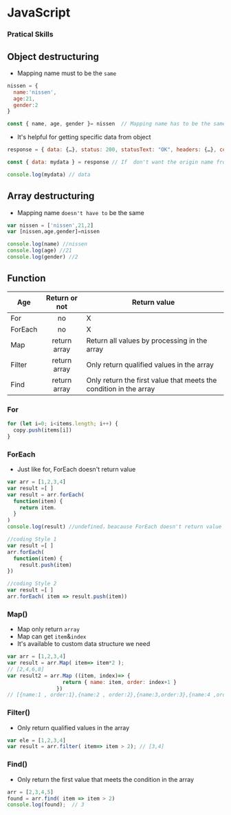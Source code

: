 # JavaScript

### Pratical Skills

## Object destructuring

- Mapping name must to be the `same`

```Javascript
nissen = {
  name:'nissen',
  age:21,
  gender:2
}

const { name, age, gender }= nissen  // Mapping name has to be the same
```

- It's helpful for getting specific data from object

```Javascript
response = { data: {…}, status: 200, statusText: "OK", headers: {…}, config: {…}, … }

const { data: mydata } = response // If  don't want the origin name from object ,renameing is avaliale.

console.log(mydata) // data
```

## Array destructuring

- Mapping name `doesn't have to` be the same

```Javascript
var nissen = ['nissen',21,2]
var [nissen,age,gender]=nissen
```

```Javascript
console.log(name) //nissen
console.log(age) //21
console.log(gender) //2
```

## Function 

Age           | Return or not  | Return value | 
--------------|:--------------:|------------------------
For           |      no        | X
ForEach       |      no        | X
Map           |  return array  | Return all values by processing in the array
Filter        |  return array  | Only return qualified values in the array
Find          |  return array  | Only return the first value that meets the condition in the array

### For

```JavaScript
for (let i=0; i<items.length; i++) {
  copy.push(items[i])
}
```


### ForEach

- Just like for, ForEach doesn't return value

```JavaScript
var arr = [1,2,3,4]
var result =[ ]
var result = arr.forEach(
  function(item) {
    return item. 
  }
) 
console.log(result) //undefined，beacause ForEach doesn't return value
```


```JavaScript
//coding Style 1 
var result =[ ]
arr.forEach(
  function(item) {
    result.push(item)
}) 
```
```JavaScript
//coding Style 2
var result =[ ]
arr.forEach( item => result.push(item)) 
```


### Map()

- Map only return `array`
- Map can get `item`&`index`
- It's available to custom data structure we need

``` JavaScript
var arr = [1,2,3,4]
var result = arr.Map( item=> item*2 ); 
// [2,4,6,8]
var result2 = arr.Map ((item, index)=> {
                  return { name: item, order: index+1 } 
                }) 
// [{name:1 , order:1},{name:2 , order:2},{name:3,order:3},{name:4 ,order:4}]
```

### Filter()

- Only return qualified values in the array

```JavaScript
var ele = [1,2,3,4]
var result = arr.filter( item=> item > 2); // [3,4]
```

### Find()

- Only return the first value that meets the condition in the array

```JavaScript
arr = [2,3,4,5]
found = arr.find( item => item > 2)
console.log(found);  // 3
```